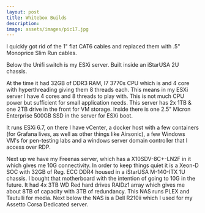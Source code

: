 ```yaml
---
layout: post
title: Whitebox Builds
description:
image: assets/images/pic17.jpg
---
```

I quickly got rid of the 1" flat CAT6 cables and replaced them with .5" Monoprice Slim Run cables.

Below the Unifi switch is my ESXi server. Built inside an iStarUSA 2U chassis.

At the time it had 32GB of DDR3 RAM, I7 3770s CPU which is and 4 core with hyperthreading giving them 8 threads each. This means in my ESXi server I have 4 cores and 8 threads to play with. This is not much CPU power but sufficient for small application needs. This server has 2x 1TB & one 2TB drive in the front for VM storage. Inside there is one 2.5" Micron Enterprise 500GB SSD in the server for ESXi boot.

It runs ESXi 6.7, on there I have vCenter, a docker host with a few containers (for Grafana lives, as well as other things like Airsonic), a few Windows VM's for pen-testing labs and a windows server domain controller that I access over RDP.

Next up we have my Freenas server, which has a X10SDV-8C+-LN2F in it which gives me 10G connectivity. In order to keep things quiet it is a Xeon-D SOC with 32GB of Reg. ECC DDR4 housed in a iStarUSA M-140-ITX 1U chassis. I bought that motherboard with the intention of going to 10G in the future. It had 4x 3TB WD Red hard drives RAIDz1 array which gives me about 8TB of capacity with 3TB of redundancy. This NAS runs PLEX and Tautulli for media. Next below the NAS is a Dell R210ii which I used for my Assetto Corsa Dedicated server.
